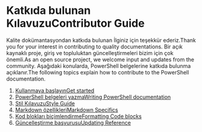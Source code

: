 # <a name="contributor-guide"></a><span data-ttu-id="0140b-101">Katkıda bulunan Kılavuzu</span><span class="sxs-lookup"><span data-stu-id="0140b-101">Contributor Guide</span></span>

<span data-ttu-id="0140b-102">Kalite dokümantasyondan katkıda bulunan İlginiz için teşekkür ederiz.</span><span class="sxs-lookup"><span data-stu-id="0140b-102">Thank you for your interest in contributing to quality documentations.</span></span>
<span data-ttu-id="0140b-103">Bir açık kaynaklı proje, giriş ve topluluktan güncelleştirmeleri bizim için çok önemli.</span><span class="sxs-lookup"><span data-stu-id="0140b-103">As an open source project, we welcome input and updates from the community.</span></span>
<span data-ttu-id="0140b-104">Aşağıdaki konularda, PowerShell belgelerine katkıda bulunma açıklanır.</span><span class="sxs-lookup"><span data-stu-id="0140b-104">The following topics explain how to contribute to the PowerShell documentation.</span></span>

1. [<span data-ttu-id="0140b-105">Kullanmaya başlayın</span><span class="sxs-lookup"><span data-stu-id="0140b-105">Get started</span></span>](./contributing/1-GET-STARTED.md)
2. [<span data-ttu-id="0140b-106">PowerShell belgeleri yazma</span><span class="sxs-lookup"><span data-stu-id="0140b-106">Writing PowerShell documentation</span></span>](./contributing/2-WRITING.md)
3. [<span data-ttu-id="0140b-107">Stil Kılavuzu</span><span class="sxs-lookup"><span data-stu-id="0140b-107">Style Guide</span></span>](./contributing/3-STYLE-GUIDE.md)
4. [<span data-ttu-id="0140b-108">Markdown özellikleri</span><span class="sxs-lookup"><span data-stu-id="0140b-108">Markdown Specifics</span></span>](./contributing/4-MARKDOWN-SPECIFICS.md)
5. [<span data-ttu-id="0140b-109">Kod blokları biçimlendirme</span><span class="sxs-lookup"><span data-stu-id="0140b-109">Formatting Code blocks</span></span>](./contributing/5-FORMATTING-CODE.md)
6. [<span data-ttu-id="0140b-110">Güncelleştirme başvurusu</span><span class="sxs-lookup"><span data-stu-id="0140b-110">Updating Reference</span></span>](./contributing/6-UPDATING-REFERENCE.md)